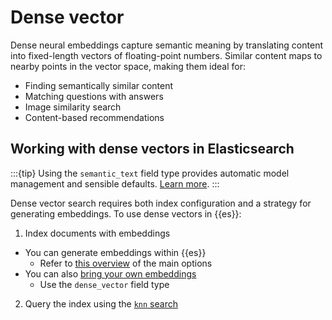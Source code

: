 # Dense vector

Dense neural embeddings capture semantic meaning by translating content into fixed-length vectors of floating-point numbers. Similar content maps to nearby points in the vector space, making them ideal for:

- Finding semantically similar content
- Matching questions with answers
- Image similarity search
- Content-based recommendations

## Working with dense vectors in Elasticsearch

:::{tip}
Using the `semantic_text` field type provides automatic model management and sensible defaults. [Learn more](semantic-search/semantic-search-semantic-text.md).
:::

Dense vector search requires both index configuration and a strategy for generating embeddings. To use dense vectors in {{es}}:

1. Index documents with embeddings
  - You can generate embeddings within {{es}}
    - Refer to [this overview](../semantic-search.md#using-nlp-models) of the main options
  - You can also [bring your own embeddings](bring-own-vectors.md)
    - Use the `dense_vector` field type
2. Query the index using the [`knn` search](knn.md)